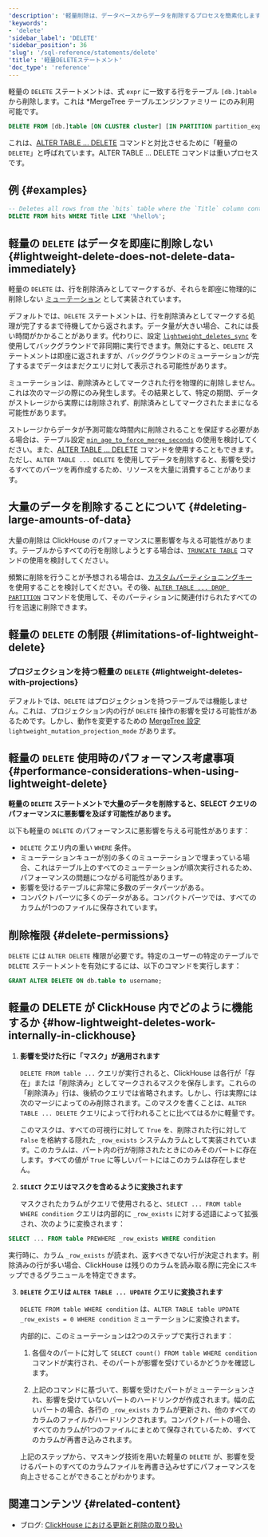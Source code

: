 ```yaml
---
'description': '軽量削除は、データベースからデータを削除するプロセスを簡素化します。'
'keywords':
- 'delete'
'sidebar_label': 'DELETE'
'sidebar_position': 36
'slug': '/sql-reference/statements/delete'
'title': '軽量DELETEステートメント'
'doc_type': 'reference'
---
```


軽量の `DELETE` ステートメントは、式 `expr` に一致する行をテーブル `[db.]table` から削除します。これは *MergeTree テーブルエンジンファミリー にのみ利用可能です。

```sql
DELETE FROM [db.]table [ON CLUSTER cluster] [IN PARTITION partition_expr] WHERE expr;
```

これは、[ALTER TABLE ... DELETE](/sql-reference/statements/alter/delete) コマンドと対比させるために「軽量の `DELETE`」と呼ばれています。ALTER TABLE ... DELETE コマンドは重いプロセスです。

## 例 {#examples}

```sql
-- Deletes all rows from the `hits` table where the `Title` column contains the text `hello`
DELETE FROM hits WHERE Title LIKE '%hello%';
```

## 軽量の `DELETE` はデータを即座に削除しない {#lightweight-delete-does-not-delete-data-immediately}

軽量の `DELETE` は、行を削除済みとしてマークするが、それらを即座に物理的に削除しない [ミューテーション](/sql-reference/statements/alter#mutations) として実装されています。

デフォルトでは、`DELETE` ステートメントは、行を削除済みとしてマークする処理が完了するまで待機してから返されます。データ量が大きい場合、これには長い時間がかかることがあります。代わりに、設定 [`lightweight_deletes_sync`](/operations/settings/settings#lightweight_deletes_sync) を使用してバックグラウンドで非同期に実行できます。無効にすると、`DELETE` ステートメントは即座に返されますが、バックグラウンドのミューテーションが完了するまでデータはまだクエリに対して表示される可能性があります。

ミューテーションは、削除済みとしてマークされた行を物理的に削除しません。これは次のマージの際にのみ発生します。その結果として、特定の期間、データがストレージから実際には削除されず、削除済みとしてマークされたままになる可能性があります。

ストレージからデータが予測可能な時間内に削除されることを保証する必要がある場合は、テーブル設定 [`min_age_to_force_merge_seconds`](/operations/settings/merge-tree-settings#min_age_to_force_merge_seconds) の使用を検討してください。また、[ALTER TABLE ... DELETE](/sql-reference/statements/alter/delete) コマンドを使用することもできます。ただし、`ALTER TABLE ... DELETE` を使用してデータを削除すると、影響を受けるすべてのパーツを再作成するため、リソースを大量に消費することがあります。

## 大量のデータを削除することについて {#deleting-large-amounts-of-data}

大量の削除は ClickHouse のパフォーマンスに悪影響を与える可能性があります。テーブルからすべての行を削除しようとする場合は、[`TRUNCATE TABLE`](/sql-reference/statements/truncate) コマンドの使用を検討してください。

頻繁に削除を行うことが予想される場合は、[カスタムパーティショニングキー](/engines/table-engines/mergetree-family/custom-partitioning-key) を使用することを検討してください。その後、[`ALTER TABLE ... DROP PARTITION`](/sql-reference/statements/alter/partition#drop-partitionpart) コマンドを使用して、そのパーティションに関連付けられたすべての行を迅速に削除できます。

## 軽量の `DELETE` の制限 {#limitations-of-lightweight-delete}

### プロジェクションを持つ軽量の `DELETE` {#lightweight-deletes-with-projections}

デフォルトでは、`DELETE` はプロジェクションを持つテーブルでは機能しません。これは、プロジェクション内の行が `DELETE` 操作の影響を受ける可能性があるためです。しかし、動作を変更するための [MergeTree 設定](/operations/settings/merge-tree-settings) `lightweight_mutation_projection_mode` があります。

## 軽量の `DELETE` 使用時のパフォーマンス考慮事項 {#performance-considerations-when-using-lightweight-delete}

**軽量の `DELETE` ステートメントで大量のデータを削除すると、SELECT クエリのパフォーマンスに悪影響を及ぼす可能性があります。**

以下も軽量の `DELETE` のパフォーマンスに悪影響を与える可能性があります：

- `DELETE` クエリ内の重い `WHERE` 条件。
- ミューテーションキューが別の多くのミューテーションで埋まっている場合、これはテーブル上のすべてのミューテーションが順次実行されるため、パフォーマンスの問題につながる可能性があります。
- 影響を受けるテーブルに非常に多数のデータパーツがある。
- コンパクトパーツに多くのデータがある。コンパクトパーツでは、すべてのカラムが1つのファイルに保存されています。

## 削除権限 {#delete-permissions}

`DELETE` には `ALTER DELETE` 権限が必要です。特定のユーザーの特定のテーブルで `DELETE` ステートメントを有効にするには、以下のコマンドを実行します：

```sql
GRANT ALTER DELETE ON db.table to username;
```

## 軽量の DELETE が ClickHouse 内でどのように機能するか {#how-lightweight-deletes-work-internally-in-clickhouse}

1. **影響を受けた行に「マスク」が適用されます**

   `DELETE FROM table ...` クエリが実行されると、ClickHouse は各行が「存在」または「削除済み」としてマークされるマスクを保存します。これらの「削除済み」行は、後続のクエリでは省略されます。しかし、行は実際には次のマージによってのみ削除されます。このマスクを書くことは、`ALTER TABLE ... DELETE` クエリによって行われることに比べてはるかに軽量です。

   このマスクは、すべての可視行に対して `True` を、削除された行に対して `False` を格納する隠れた `_row_exists` システムカラムとして実装されています。このカラムは、パート内の行が削除されたときにのみそのパートに存在します。すべての値が `True` に等しいパートにはこのカラムは存在しません。

2. **`SELECT` クエリはマスクを含めるように変換されます**

   マスクされたカラムがクエリで使用されると、`SELECT ... FROM table WHERE condition` クエリは内部的に `_row_exists` に対する述語によって拡張され、次のように変換されます：
```sql
SELECT ... FROM table PREWHERE _row_exists WHERE condition
```
   実行時に、カラム `_row_exists` が読まれ、返すべきでない行が決定されます。削除済みの行が多い場合、ClickHouse は残りのカラムを読み取る際に完全にスキップできるグラニュールを特定できます。

3. **`DELETE` クエリは `ALTER TABLE ... UPDATE` クエリに変換されます**

   `DELETE FROM table WHERE condition` は、`ALTER TABLE table UPDATE _row_exists = 0 WHERE condition` ミューテーションに変換されます。

   内部的に、このミューテーションは2つのステップで実行されます：

   1. 各個々のパートに対して `SELECT count() FROM table WHERE condition` コマンドが実行され、そのパートが影響を受けているかどうかを確認します。

   2. 上記のコマンドに基づいて、影響を受けたパートがミューテーションされ、影響を受けていないパートのハードリンクが作成されます。幅の広いパートの場合、各行の `_row_exists` カラムが更新され、他のすべてのカラムのファイルがハードリンクされます。コンパクトパートの場合、すべてのカラムが1つのファイルにまとめて保存されているため、すべてのカラムが再書き込みされます。

   上記のステップから、マスキング技術を用いた軽量の `DELETE` が、影響を受けるパートのすべてのカラムファイルを再書き込みせずにパフォーマンスを向上させることができることがわかります。

## 関連コンテンツ {#related-content}

- ブログ: [ClickHouse における更新と削除の取り扱い](https://clickhouse.com/blog/handling-updates-and-deletes-in-clickhouse)
